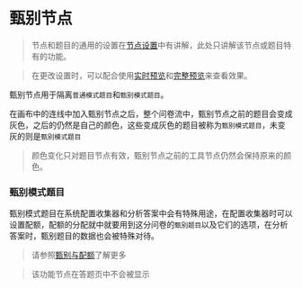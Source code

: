 # 甄别节点

> 节点和题目的通用的设置在[节点设置](../node-setting/concept.md)中有讲解，此处只讲解该节点或题目特有的功能。

> 在更改设置时，可以配合使用[实时预览](../preview/realtime.md)和[完整预览](../preview/full.md)来查看效果。

甄别节点用于隔离`普通模式题目`和`甄别模式题目`。

在画布中的连线中加入甄别节点之后，整个问卷流中，甄别节点之前的题目会变成灰色，之后的仍然是自己的颜色，这些变成灰色的题目被称为`甄别模式题目`，未变灰的则是`甄别模式题目`
> 颜色变化只对题目节点有效，甄别节点之前的工具节点仍然会保持原来的颜色。

### 甄别模式题目
甄别模式题目在系统配置收集器和分析答案中会有特殊用途，在配置收集器时可以设置配额，配额的分配就中就要用到这分问卷的`甄别题目`以及它们的选项，在分析答案时，甄别题目的数据也会被特殊对待。

> 请参照[甄别与配额](../advance-topic/screening-quota.md)了解更多

> 该功能节点在答题页中不会被显示